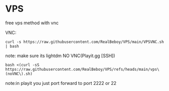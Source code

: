# VPS
free vps method with vnc

VNC:
```
curl -s https://raw.githubusercontent.com/RealBeboy/VPS/main/VPSVNC.sh | bash
```
note: make sure its lightdm
NO VNC(Playit.gg [SSH])
```
bash <(curl -sS https://raw.githubusercontent.com/RealBeboy/VPS/refs/heads/main/vps\(noVNC\).sh)
```
note:in playit you just port forward to port 2222 or 22
